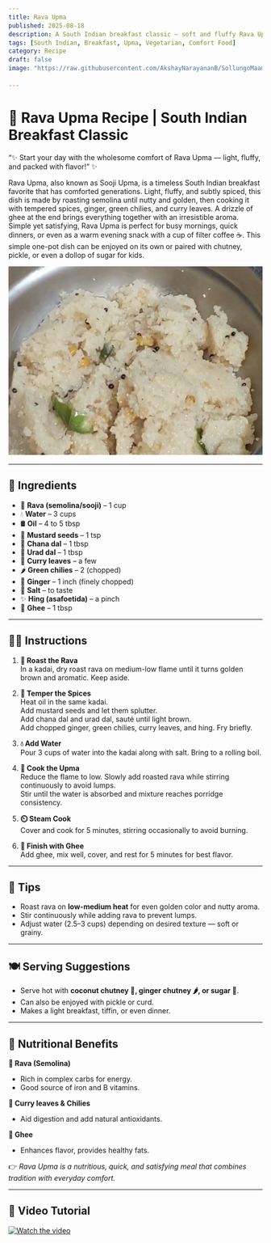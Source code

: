 ```yaml
---
title: Rava Upma  
published: 2025-08-18  
description: A South Indian breakfast classic — soft and fluffy Rava Upma with roasted semolina, tempered spices, and a touch of ghee for comfort and flavor.  
tags: [South Indian, Breakfast, Upma, Vegetarian, Comfort Food]  
category: Recipe  
draft: false  
image: "https://raw.githubusercontent.com/AkshayNarayananB/SollungoMaami/master/images/ravaupma.png"  

---
```


# 🍲 Rava Upma Recipe | South Indian Breakfast Classic  

“✨ Start your day with the wholesome comfort of Rava Upma — light, fluffy, and packed with flavor!” ✨  

Rava Upma, also known as Sooji Upma, is a timeless South Indian breakfast favorite that has comforted generations. 
Light, fluffy, and subtly spiced, this dish is made by roasting semolina until nutty and golden, then cooking it with tempered spices, ginger, green chilies, and curry leaves. 
A drizzle of ghee at the end brings everything together with an irresistible aroma. 
Simple yet satisfying, Rava Upma is perfect for busy mornings, quick dinners, or even as a warm evening snack with a cup of filter coffee ☕.
This simple one-pot dish can be enjoyed on its own or paired with chutney, pickle, or even a dollop of sugar for kids.  

![ravaupma](https://raw.githubusercontent.com/AkshayNarayananB/SollungoMaami/master/images/ravaupma.png)  

---

## 🛒 Ingredients  

- 🌾 **Rava (semolina/sooji)** – 1 cup  
- 💧 **Water** – 3 cups  
- 🛢️ **Oil** – 4 to 5 tbsp  
- 🌱 **Mustard seeds** – 1 tsp  
- 🌰 **Chana dal** – 1 tbsp  
- 🌰 **Urad dal** – 1 tbsp  
- 🌿 **Curry leaves** – a few  
- 🌶️ **Green chilies** – 2 (chopped)  
- 🫚 **Ginger** – 1 inch (finely chopped)  
- 🧂 **Salt** – to taste  
- ✨ **Hing (asafoetida)** – a pinch  
- 🧈 **Ghee** – 1 tbsp  

---

## 👩‍🍳 Instructions  

1. **🌾 Roast the Rava**  
   In a kadai, dry roast rava on medium-low flame until it turns golden brown and aromatic. Keep aside.  

2. **🥘 Temper the Spices**  
   Heat oil in the same kadai.  
   Add mustard seeds and let them splutter.  
   Add chana dal and urad dal, sauté until light brown.  
   Add chopped ginger, green chilies, curry leaves, and hing. Fry briefly.  

3. **💧 Add Water**  
   Pour 3 cups of water into the kadai along with salt. Bring to a rolling boil.  

4. **🌾 Cook the Upma**  
   Reduce the flame to low. Slowly add roasted rava while stirring continuously to avoid lumps.  
   Stir until the water is absorbed and mixture reaches porridge consistency.  

5. **⏲️ Steam Cook**  
   Cover and cook for 5 minutes, stirring occasionally to avoid burning.  

6. **🧈 Finish with Ghee**  
   Add ghee, mix well, cover, and rest for 5 minutes for best flavor.  

---

## 🌟 Tips  

- Roast rava on **low-medium heat** for even golden color and nutty aroma.  
- Stir continuously while adding rava to prevent lumps.  
- Adjust water (2.5–3 cups) depending on desired texture — soft or grainy.  

---

## 🍽️ Serving Suggestions  

- Serve hot with **coconut chutney 🥥, ginger chutney 🌶️, or sugar 🍬**.  
- Can also be enjoyed with pickle or curd.  
- Makes a light breakfast, tiffin, or even dinner.  

---

## 💪 Nutritional Benefits  

**🌾 Rava (Semolina)**  
- Rich in complex carbs for energy.  
- Good source of iron and B vitamins.  

**🌱 Curry leaves & Chilies**  
- Aid digestion and add natural antioxidants.  

**🧈 Ghee**  
- Enhances flavor, provides healthy fats.  

👉 *Rava Upma is a nutritious, quick, and satisfying meal that combines tradition with everyday comfort.*  

---

## 🎥 Video Tutorial  

[![Watch the video](https://img.youtube.com/vi/VIDEO_ID/0.jpg)](https://youtu.be/f8UlnprE3Zc?si=yLpdYMPlMmoV3UAY)  

